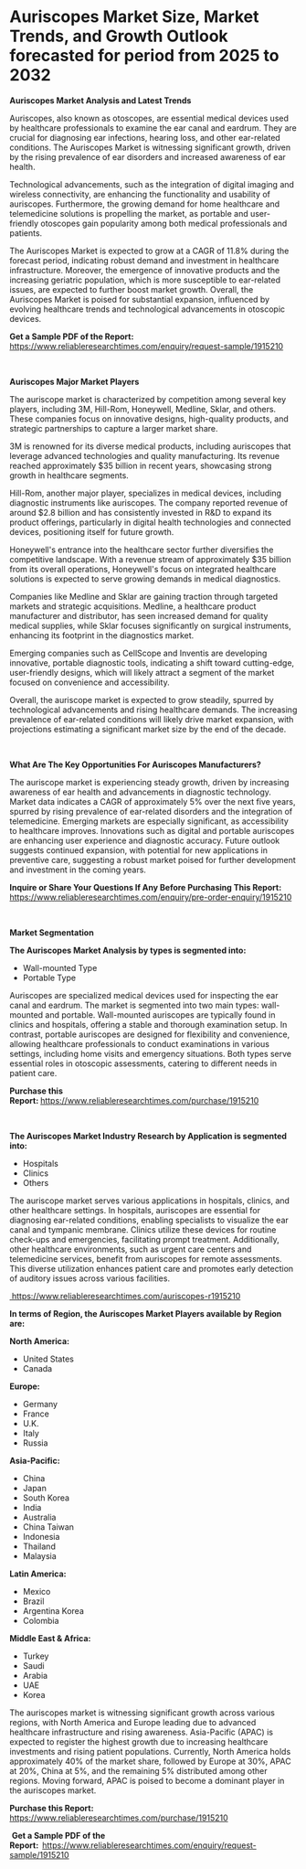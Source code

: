 <p><h1>Auriscopes Market Size, Market Trends, and Growth Outlook forecasted for period from 2025 to 2032</h1></p><p><strong>Auriscopes Market Analysis and Latest Trends</strong></p>
<p><p>Auriscopes, also known as otoscopes, are essential medical devices used by healthcare professionals to examine the ear canal and eardrum. They are crucial for diagnosing ear infections, hearing loss, and other ear-related conditions. The Auriscopes Market is witnessing significant growth, driven by the rising prevalence of ear disorders and increased awareness of ear health. </p><p>Technological advancements, such as the integration of digital imaging and wireless connectivity, are enhancing the functionality and usability of auriscopes. Furthermore, the growing demand for home healthcare and telemedicine solutions is propelling the market, as portable and user-friendly otoscopes gain popularity among both medical professionals and patients. </p><p>The Auriscopes Market is expected to grow at a CAGR of 11.8% during the forecast period, indicating robust demand and investment in healthcare infrastructure. Moreover, the emergence of innovative products and the increasing geriatric population, which is more susceptible to ear-related issues, are expected to further boost market growth. Overall, the Auriscopes Market is poised for substantial expansion, influenced by evolving healthcare trends and technological advancements in otoscopic devices.</p></p>
<p><strong>Get a Sample PDF of the Report:&nbsp;</strong> <a href="https://www.reliableresearchtimes.com/enquiry/request-sample/1915210?utm_campaign=3190&utm_medium=2&utm_source=Github&utm_content=ia&utm_term=13042025&utm_id=auriscopes">https://www.reliableresearchtimes.com/enquiry/request-sample/1915210</a></p>
<p>&nbsp;</p>
<p><strong>Auriscopes Major Market Players</strong></p>
<p><p>The auriscope market is characterized by competition among several key players, including 3M, Hill-Rom, Honeywell, Medline, Sklar, and others. These companies focus on innovative designs, high-quality products, and strategic partnerships to capture a larger market share. </p><p>3M is renowned for its diverse medical products, including auriscopes that leverage advanced technologies and quality manufacturing. Its revenue reached approximately $35 billion in recent years, showcasing strong growth in healthcare segments.</p><p>Hill-Rom, another major player, specializes in medical devices, including diagnostic instruments like auriscopes. The company reported revenue of around $2.8 billion and has consistently invested in R&D to expand its product offerings, particularly in digital health technologies and connected devices, positioning itself for future growth.</p><p>Honeywell's entrance into the healthcare sector further diversifies the competitive landscape. With a revenue stream of approximately $35 billion from its overall operations, Honeywell's focus on integrated healthcare solutions is expected to serve growing demands in medical diagnostics.</p><p>Companies like Medline and Sklar are gaining traction through targeted markets and strategic acquisitions. Medline, a healthcare product manufacturer and distributor, has seen increased demand for quality medical supplies, while Sklar focuses significantly on surgical instruments, enhancing its footprint in the diagnostics market.</p><p>Emerging companies such as CellScope and Inventis are developing innovative, portable diagnostic tools, indicating a shift toward cutting-edge, user-friendly designs, which will likely attract a segment of the market focused on convenience and accessibility.</p><p>Overall, the auriscope market is expected to grow steadily, spurred by technological advancements and rising healthcare demands. The increasing prevalence of ear-related conditions will likely drive market expansion, with projections estimating a significant market size by the end of the decade.</p></p>
<p>&nbsp;</p>
<p><strong>What Are The Key Opportunities For Auriscopes Manufacturers?</strong></p>
<p><p>The auriscope market is experiencing steady growth, driven by increasing awareness of ear health and advancements in diagnostic technology. Market data indicates a CAGR of approximately 5% over the next five years, spurred by rising prevalence of ear-related disorders and the integration of telemedicine. Emerging markets are especially significant, as accessibility to healthcare improves. Innovations such as digital and portable auriscopes are enhancing user experience and diagnostic accuracy. Future outlook suggests continued expansion, with potential for new applications in preventive care, suggesting a robust market poised for further development and investment in the coming years.</p></p>
<p><strong>Inquire or Share Your Questions If Any Before Purchasing This Report:</strong> <a href="https://www.reliableresearchtimes.com/enquiry/pre-order-enquiry/1915210?utm_campaign=3190&utm_medium=2&utm_source=Github&utm_content=ia&utm_term=13042025&utm_id=auriscopes">https://www.reliableresearchtimes.com/enquiry/pre-order-enquiry/1915210</a></p>
<p>&nbsp;</p>
<p><strong>Market Segmentation</strong></p>
<p><strong>The Auriscopes Market Analysis by types is segmented into:</strong></p>
<p><ul><li>Wall-mounted Type</li><li>Portable Type</li></ul></p>
<p><p>Auriscopes are specialized medical devices used for inspecting the ear canal and eardrum. The market is segmented into two main types: wall-mounted and portable. Wall-mounted auriscopes are typically found in clinics and hospitals, offering a stable and thorough examination setup. In contrast, portable auriscopes are designed for flexibility and convenience, allowing healthcare professionals to conduct examinations in various settings, including home visits and emergency situations. Both types serve essential roles in otoscopic assessments, catering to different needs in patient care.</p></p>
<p><strong>Purchase this Report:&nbsp;</strong><a href="https://www.reliableresearchtimes.com/purchase/1915210?utm_campaign=3190&utm_medium=2&utm_source=Github&utm_content=ia&utm_term=13042025&utm_id=auriscopes">https://www.reliableresearchtimes.com/purchase/1915210</a></p>
<p>&nbsp;</p>
<p><strong>The Auriscopes Market Industry Research by Application is segmented into:</strong></p>
<p><ul><li>Hospitals</li><li>Clinics</li><li>Others</li></ul></p>
<p><p>The auriscope market serves various applications in hospitals, clinics, and other healthcare settings. In hospitals, auriscopes are essential for diagnosing ear-related conditions, enabling specialists to visualize the ear canal and tympanic membrane. Clinics utilize these devices for routine check-ups and emergencies, facilitating prompt treatment. Additionally, other healthcare environments, such as urgent care centers and telemedicine services, benefit from auriscopes for remote assessments. This diverse utilization enhances patient care and promotes early detection of auditory issues across various facilities.</p></p>
<p><a href="https://www.reliableresearchtimes.com/auriscopes-r1915210?utm_campaign=3190&utm_medium=2&utm_source=Github&utm_content=ia&utm_term=13042025&utm_id=auriscopes">&nbsp;https://www.reliableresearchtimes.com/auriscopes-r1915210</a></p>
<p><strong>In terms of Region, the Auriscopes Market Players available by Region are:</strong></p>
<p>
    <p> <strong> North America: </strong>
        <ul>
            <li>United States</li>
            <li>Canada</li>
        </ul>
        </p> 
    <p> <strong> Europe: </strong>
        <ul>
            <li>Germany</li>
            <li>France</li>
            <li>U.K.</li>
            <li>Italy</li>
            <li>Russia</li>
        </ul>
        </p> 
    <p> <strong> Asia-Pacific: </strong>
        <ul>
            <li>China</li>
            <li>Japan</li>
            <li>South Korea</li>
            <li>India</li>
            <li>Australia</li>
            <li>China Taiwan</li>
            <li>Indonesia</li>
            <li>Thailand</li>
            <li>Malaysia</li>
        </ul>
        </p> 
    <p> <strong> Latin America: </strong>
        <ul>
            <li>Mexico</li>
            <li>Brazil</li>
            <li>Argentina Korea</li>
            <li>Colombia</li>
        </ul>
        </p> 
    <p> <strong> Middle East & Africa: </strong>
        <ul>
            <li>Turkey</li>
            <li>Saudi</li>
            <li>Arabia</li>
            <li>UAE</li>
            <li>Korea</li>
        </ul>
    </p>
    </p>
<p><p>The auriscopes market is witnessing significant growth across various regions, with North America and Europe leading due to advanced healthcare infrastructure and rising awareness. Asia-Pacific (APAC) is expected to register the highest growth due to increasing healthcare investments and rising patient populations. Currently, North America holds approximately 40% of the market share, followed by Europe at 30%, APAC at 20%, China at 5%, and the remaining 5% distributed among other regions. Moving forward, APAC is poised to become a dominant player in the auriscopes market.</p></p>
<p><strong>Purchase this Report: </strong><a href="https://www.reliableresearchtimes.com/purchase/1915210?utm_campaign=3190&utm_medium=2&utm_source=Github&utm_content=ia&utm_term=13042025&utm_id=auriscopes">https://www.reliableresearchtimes.com/purchase/1915210</a></p>
<p>&nbsp;<strong>Get a Sample PDF of the Report:&nbsp;&nbsp;</strong><a href="https://www.reliableresearchtimes.com/enquiry/request-sample/1915210?utm_campaign=3190&utm_medium=2&utm_source=Github&utm_content=ia&utm_term=13042025&utm_id=auriscopes">https://www.reliableresearchtimes.com/enquiry/request-sample/1915210</a></p>
<p><strong></strong></p>
<p><p></p><p></p><p></p></p>